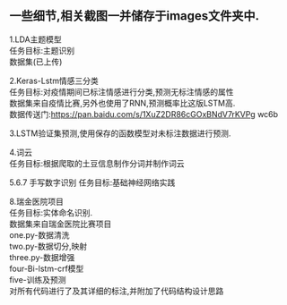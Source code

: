 一些细节,相关截图一并储存于images文件夹中.
---------------------------------------------  
1.LDA主题模型  
 任务目标:主题识别  
数据集(已上传)   
  
2.Keras-Lstm情感三分类  
任务目标:对疫情期间已标注情感进行分类,预测无标注情感的属性  
数据集来自疫情比赛,另外也使用了RNN,预测概率比这版LSTM高.  
数据传送门:https://pan.baidu.com/s/1XuZ2DR86cGOxBNdV7rKVPg  wc6b  
  
3.LSTM验证集预测,使用保存的函数模型对未标注数据进行预测.  
  
4.词云  
任务目标:根据爬取的土豆信息制作分词并制作词云  
  
5.6.7 手写数字识别
任务目标:基础神经网络实践  
  
8.瑞金医院项目  
任务目标:实体命名识别.  
数据集来自瑞金医院比赛项目  
one.py-数据清洗  
two.py-数据切分,映射  
three.py-数据增强  
four-Bi-lstm-crf模型  
five-训练及预测  
对所有代码进行了及其详细的标注,并附加了代码结构设计思路  


